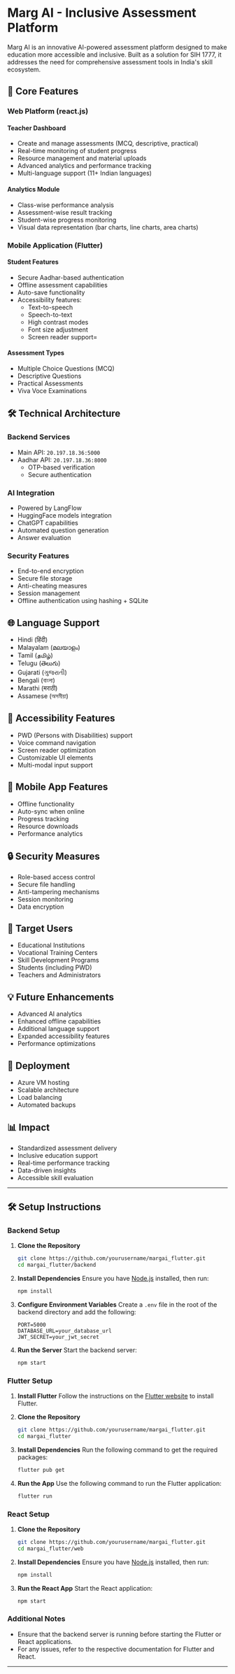 # Marg AI - Inclusive Assessment Platform

Marg AI is an innovative AI-powered assessment platform designed to make education more accessible and inclusive. Built as a solution for SIH 1777, it addresses the need for comprehensive assessment tools in India's skill ecosystem.

## 🎯 Core Features

### Web Platform (react.js)

#### Teacher Dashboard
- Create and manage assessments (MCQ, descriptive, practical)
- Real-time monitoring of student progress
- Resource management and material uploads
- Advanced analytics and performance tracking
- Multi-language support (11+ Indian languages)

#### Analytics Module
- Class-wise performance analysis
- Assessment-wise result tracking
- Student-wise progress monitoring
- Visual data representation (bar charts, line charts, area charts)

### Mobile Application (Flutter)

#### Student Features
- Secure Aadhar-based authentication
- Offline assessment capabilities
- Auto-save functionality
- Accessibility features:
  - Text-to-speech
  - Speech-to-text
  - High contrast modes
  - Font size adjustment
  - Screen reader support=

#### Assessment Types
- Multiple Choice Questions (MCQ)
- Descriptive Questions
- Practical Assessments
- Viva Voce Examinations

## 🛠️ Technical Architecture

### Backend Services
- Main API: `20.197.18.36:5000`
- Aadhar API: `20.197.18.36:8000`
  - OTP-based verification
  - Secure authentication

### AI Integration
- Powered by LangFlow
- HuggingFace models integration
- ChatGPT capabilities
- Automated question generation
- Answer evaluation

### Security Features
- End-to-end encryption
- Secure file storage
- Anti-cheating measures
- Session management
- Offline authentication using hashing + SQLite

## 🌐 Language Support
- Hindi (हिंदी)
- Malayalam (മലയാളം)
- Tamil (தமிழ்)
- Telugu (తెలుగు)
- Gujarati (ગુજરાતી)
- Bengali (বাংলা)
- Marathi (मराठी)
- Assamese (অসমীয়া)

## 🎨 Accessibility Features
- PWD (Persons with Disabilities) support
- Voice command navigation
- Screen reader optimization
- Customizable UI elements
- Multi-modal input support

## 📱 Mobile App Features
- Offline functionality
- Auto-sync when online
- Progress tracking
- Resource downloads
- Performance analytics

## 🔒 Security Measures
- Role-based access control
- Secure file handling
- Anti-tampering mechanisms
- Session monitoring
- Data encryption

## 🎯 Target Users
- Educational Institutions
- Vocational Training Centers
- Skill Development Programs
- Students (including PWD)
- Teachers and Administrators

## 💡 Future Enhancements
- Advanced AI analytics
- Enhanced offline capabilities
- Additional language support
- Expanded accessibility features
- Performance optimizations

## 🚀 Deployment
- Azure VM hosting
- Scalable architecture
- Load balancing
- Automated backups

## 📊 Impact
- Standardized assessment delivery
- Inclusive education support
- Real-time performance tracking
- Data-driven insights
- Accessible skill evaluation

---

## 🛠️ Setup Instructions

### Backend Setup

1. **Clone the Repository**
   ```bash
   git clone https://github.com/yourusername/margai_flutter.git
   cd margai_flutter/backend
   ```

2. **Install Dependencies**
   Ensure you have [Node.js](https://nodejs.org/) installed, then run:
   ```bash
   npm install
   ```

3. **Configure Environment Variables**
   Create a `.env` file in the root of the backend directory and add the following:
   ```
   PORT=5000
   DATABASE_URL=your_database_url
   JWT_SECRET=your_jwt_secret
   ```

4. **Run the Server**
   Start the backend server:
   ```bash
   npm start
   ```

### Flutter Setup

1. **Install Flutter**
   Follow the instructions on the [Flutter website](https://flutter.dev/docs/get-started/install) to install Flutter.

2. **Clone the Repository**
   ```bash
   git clone https://github.com/yourusername/margai_flutter.git
   cd margai_flutter
   ```

3. **Install Dependencies**
   Run the following command to get the required packages:
   ```bash
   flutter pub get
   ```

4. **Run the App**
   Use the following command to run the Flutter application:
   ```bash
   flutter run
   ```

### React Setup

1. **Clone the Repository**
   ```bash
   git clone https://github.com/yourusername/margai_flutter.git
   cd margai_flutter/web
   ```

2. **Install Dependencies**
   Ensure you have [Node.js](https://nodejs.org/) installed, then run:
   ```bash
   npm install
   ```

3. **Run the React App**
   Start the React application:
   ```bash
   npm start
   ```

### Additional Notes
- Ensure that the backend server is running before starting the Flutter or React applications.
- For any issues, refer to the respective documentation for Flutter and React.

---
